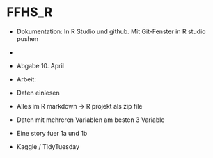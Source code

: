 # FFHS_R
- Dokumentation: In R Studio und github. Mit Git-Fenster in R studio pushen
- 
- Abgabe 10. April

- Arbeit:
-   Daten einlesen
-   Alles im R markdown -> R projekt als zip file
-   Daten mit mehreren Variablen am besten 3 Variable
-   Eine story fuer 1a und 1b
-   Kaggle / TidyTuesday
